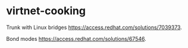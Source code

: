 # virtnet-cooking

Trunk with Linux bridges <https://access.redhat.com/solutions/7039373>.

Bond modes <https://access.redhat.com/solutions/67546>.
